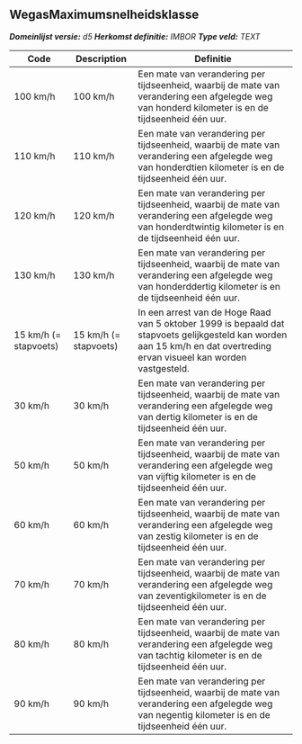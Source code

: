 ﻿## WegasMaximumsnelheidsklasse

*__Domeinlijst versie:__ d5*
*__Herkomst definitie:__ IMBOR*
*__Type veld:__ TEXT*

|__Code__ |__Description__ |__Definitie__	|
|	---	|	---	|   ---	| 
| 100 km/h | 100 km/h | Een mate van verandering per tijdseenheid, waarbij de mate van verandering een afgelegde weg van honderd kilometer is en de tijdseenheid één uur. |
| 110 km/h | 110 km/h | Een mate van verandering per tijdseenheid, waarbij de mate van verandering een afgelegde weg van honderdtien kilometer is en de tijdseenheid één uur. |
| 120 km/h | 120 km/h | Een mate van verandering per tijdseenheid, waarbij de mate van verandering een afgelegde weg van honderdtwintig kilometer is en de tijdseenheid één uur. |
| 130 km/h | 130 km/h | Een mate van verandering per tijdseenheid, waarbij de mate van verandering een afgelegde weg van honderddertig kilometer is en de tijdseenheid één uur. |
| 15 km/h (= stapvoets) | 15 km/h (= stapvoets) | In een arrest van de Hoge Raad van 5 oktober 1999 is bepaald dat stapvoets gelijkgesteld kan worden aan 15 km/h en dat overtreding ervan visueel kan worden vastgesteld. |
| 30 km/h | 30 km/h | Een mate van verandering per tijdseenheid, waarbij de mate van verandering een afgelegde weg van dertig kilometer is en de tijdseenheid één uur. |
| 50 km/h | 50 km/h | Een mate van verandering per tijdseenheid, waarbij de mate van verandering een afgelegde weg van vijftig kilometer is en de tijdseenheid één uur. |
| 60 km/h | 60 km/h | Een mate van verandering per tijdseenheid, waarbij de mate van verandering een afgelegde weg van zestig kilometer is en de tijdseenheid één uur. |
| 70 km/h | 70 km/h | Een mate van verandering per tijdseenheid, waarbij de mate van verandering een afgelegde weg van zeventigkilometer is en de tijdseenheid één uur. |
| 80 km/h | 80 km/h | Een mate van verandering per tijdseenheid, waarbij de mate van verandering een afgelegde weg van tachtig kilometer is en de tijdseenheid één uur. |
| 90 km/h | 90 km/h | Een mate van verandering per tijdseenheid, waarbij de mate van verandering een afgelegde weg van negentig kilometer is en de tijdseenheid één uur. |
